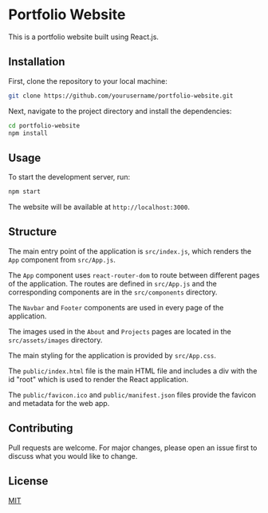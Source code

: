 # Portfolio Website

This is a portfolio website built using React.js.

## Installation

First, clone the repository to your local machine:

```bash
git clone https://github.com/yourusername/portfolio-website.git
```

Next, navigate to the project directory and install the dependencies:

```bash
cd portfolio-website
npm install
```

## Usage

To start the development server, run:

```bash
npm start
```

The website will be available at `http://localhost:3000`.

## Structure

The main entry point of the application is `src/index.js`, which renders the `App` component from `src/App.js`.

The `App` component uses `react-router-dom` to route between different pages of the application. The routes are defined in `src/App.js` and the corresponding components are in the `src/components` directory.

The `Navbar` and `Footer` components are used in every page of the application.

The images used in the `About` and `Projects` pages are located in the `src/assets/images` directory.

The main styling for the application is provided by `src/App.css`.

The `public/index.html` file is the main HTML file and includes a div with the id "root" which is used to render the React application.

The `public/favicon.ico` and `public/manifest.json` files provide the favicon and metadata for the web app.

## Contributing

Pull requests are welcome. For major changes, please open an issue first to discuss what you would like to change.

## License

[MIT](https://choosealicense.com/licenses/mit/)
